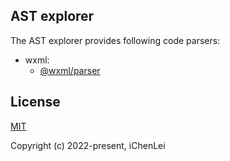 ## AST explorer

The AST explorer provides following code parsers:

- wxml:
  - [@wxml/parser](https://github.com/wxmlfile/wxml-parser)

## License

[MIT](https://opensource.org/licenses/MIT)

Copyright (c) 2022-present, iChenLei
